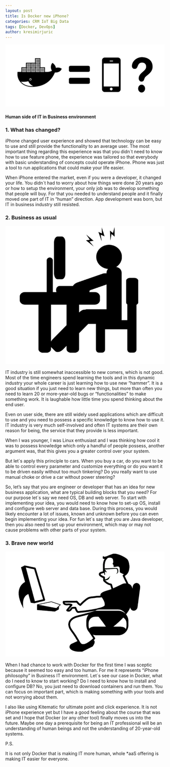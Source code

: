```yaml
---
layout: post
title: Is Docker new iPhone?
categories: CRM IoT Big Data
tags: [Docker, DevOps]
author: kresimirjuric
---
```


![Is Docker new iPhone](/images/2017-02-26-Is-Docker-new-iPhone/HeadPicture.png)

#### Human side of IT in Business environment ####




### 1. What has changed? ###

iPhone changed user experience and showed that technology can be easy to use and still provide the functionality to an average user. The most important thing regarding this experience was that you didn´t need to know how to use feature phone, the experience was tailored so that everybody with basic understanding of concepts could operate iPhone. Phone was just a tool to run applications that could make your life easier. 

When iPhone entered the market, even if you were a developer, it changed your life. You didn´t had to worry about how things were done 20 years ago or how to setup the environment, your only job was to develop something that people will buy. For that you needed to understand people and it finally moved one part of IT in “human” direction. App development was born, but IT in business industry still resisted.

### 2. Business as usual ###

![Business as usual](/images/2017-02-26-Is-Docker-new-iPhone/BAU.png)

IT industry is still somewhat inaccessible to new comers, which is not good. Most of the time engineers spend learning the tools and in this dynamic industry your whole career is just learning how to use new “hammer”. It is a good situation if you just need to learn new things, but more than often you need to learn 20 or more-year-old bugs or “functionalities” to make something work. It is laughable how little time you spend thinking about the end user.
  
Even on user side, there are still widely used applications which are difficult to use and you need to possess a specific knowledge to know how to use it. IT industry is very much self-involved and often IT systems are their own reason for being, the service that they provide is less important.

When I was younger, I was Linux enthusiast and I was thinking how cool it was to possess knowledge which only a handful of people possess, another argument was, that this gives you a greater control over your system.

But let´s apply this principle to cars. When you buy a car, do you want to be able to control every parameter and customize everything or do you want it to be driven easily without too much tinkering?
Do you really want to use manual choke or drive a car without power steering?

So, let’s say that you are engineer or developer that has an idea for new business application, what are typical building blocks that you need? For our purpose let´s say we need OS, DB and web server. To start with implementing your idea, you would need to know how to set-up OS, install and configure web server and data base. During this process, you would likely encounter a lot of issues, known and unknown before you can even begin implementing your idea. For fun let´s say that you are Java developer, then you also need to set up your environment, which may or may not cause problems with other parts of your system.

### 3. Brave new world ###

![Brave new world](/images/2017-02-26-Is-Docker-new-iPhone/LAB.png)

When I had chance to work with Docker for the first time I was sceptic because it seemed too easy and too human.
For me it represents “iPhone philosophy” in Business IT environment.
Let´s see our case in Docker, what do I need to know to start working? 
Do I need to know how to install and configure DB? 
No, you just need to download containers and run them.
You can focus on important part, which is making something with your tools and not worrying about them.

I also like using Kitematic for ultimate point and click experience.
It is not iPhone experience yet but I have a good feeling about the course that was set and I hope that Docker (or any other tool) finally moves us into the future. Maybe one day a prerequisite for being an IT professional will be an understanding of human beings and not the understanding of 20-year-old systems.


P.S.

It is not only Docker that is making IT more human, whole *aaS offering is making IT easier for everyone.



